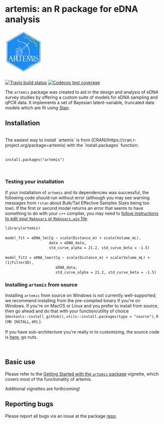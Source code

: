 # artemis: an R package for eDNA analysis  

![artemis logo](man/figures/logo.png)


#### 

<!-- badges: start -->
[![Travis build status](https://travis-ci.org/fishsciences/artemis.svg?branch=main)](https://travis-ci.org/fishsciences/artemis)
[![Codecov test coverage](https://codecov.io/gh/fishsciences/artemis/branch/main/graph/badge.svg)](https://codecov.io/gh/fishsciences/artemis?branch=main)

<!-- badges: end -->

The `artemis` package was created to aid in the design and analysis of
eDNA survey studies by offering a custom suite of models for eDNA
sampling and qPCR data. It implements a set of Bayesian
latent-variable, truncated data models which are fit using
[Stan](https://mc-stan.org/). 

## Installation

<br>
The easiest way to install `artemis` is from [CRAN](https://cran.r-project.org/package=artemis) with the `install.packages` function:


```{r, eval=FALSE, include=TRUE}

install.packages("artemis")

```
<br>

### Testing your installation

If your installation of `artemis` and its dependencies was successful, the following code should run without error (although you may see warning messages from `rstan` about Bulk/Tail Effective Samples Sizes being too low). If the first or second model returns an error that seems to have something to do with your `c++` compiler, you may need to [follow instructions to edit your `Makevars` or `Makevars.win` file](https://github.com/stan-dev/rstan/wiki/RStan-Getting-Started).

```{r, eval=FALSE}
library(artemis)

model_fit = eDNA_lm(Cq ~ scale(Distance_m) + scale(Volume_mL), 
                    data = eDNA_data,
                    std_curve_alpha = 21.2, std_curve_beta = -1.5)

model_fit2 = eDNA_lmer(Cq ~ scale(Distance_m) + scale(Volume_mL) + (1|FilterID),
                       eDNA_data,
                       std_curve_alpha = 21.2, std_curve_beta = -1.5)

```


### Installing `artemis` from source

Installing `artemis` from source on Windows is not currently well-supported; we recommend installing from the pre-compiled binary if you're on Windows.  If you're on MacOS or Linux and you prefer to install from source, then go ahead and do that with your function/utility of choice (`devtools::install_github()`, `utils::install.packages(type = "source")`, `R CMD INSTALL`, etc.).  
<br>
If you have sub-architecture you're really in to customizing, the source code is [here](https://github.com/fishsciences/artemis), go nuts.

<br>

## Basic use

Please refer to the [Getting Started with the `artemis` package](https://fishsciences.github.io/artemis/articles/artemis-overview.html) vignette, which covers most of the functionality of artemis.

Additional vignettes are forthcoming!


## Reporting bugs

Please report all bugs via an issue at the package
[repo](https://github.com/fishsciences/artemis/issues).

